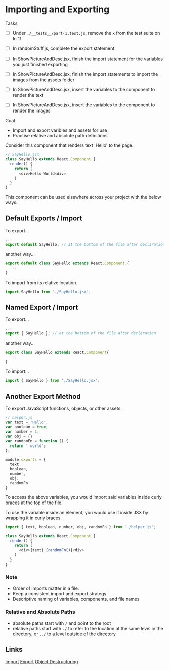 # Importing and Exporting

Tasks
- [ ] Under `./__tests__/part-1.test.js`, remove the `x` from the test suite on ln 11
- [ ] In randomStuff.js, complete the export statement
- [ ] In ShowPictureAndDesc.jsx, finish the import statement for the variables you just finished exporting
- [ ] In ShowPictureAndDesc.jsx, finish the import statements to import the images from the assets folder
- [ ] In ShowPictureAndDesc.jsx, insert the variables to the component to render the text
- [ ] In ShowPictureAndDesc.jsx, insert the variables to the component to render the images


Goal
* Import and export varibles and assets for use
* Practise relative and absolute path definitions

Consider this component that renders text 'Hello' to the page.
```javascript
// SayHello.jsx
class SayHello extends React.Component {
  render() {
    return (
      <div>Hello World<div>
    )
  }
}
```

This component can be used elsewhere across your project with the below ways:

## Default Exports / Import
To export...
``` javascript
...
export default SayHello; // at the bottom of the file after declaration
```
another way...
``` javascript
export default class SayHello extends React.Component {
  ...
}
```

To import from its relative location.
```javascript
import SayHello from './SayHello.jsx';
```


## Named Export / Import
To export...
``` javascript
...
export { SayHello }; // at the bottom of the file after declaration
```
another way...
``` javascript
export class SayHello extends React.Component{
  ...
}
```

To import...
```javascript
import { SayHello } from './SayHello.jsx';
```

## Another Export Method
To export JavaScript functions, objects, or other assets.

``` javascript
// helper.js
var text = 'Hello';
var boolean = true;
var number = 1;
var obj = {}
var randomFn = function () {
  return ' world';
};

module.exports = {
  text,
  boolean,
  number,
  obj,
  randomFn
}
```

To access the above variables, you would import said variables inside curly braces at the top of the file.

To use the variable inside an element, you would use it inside JSX by wrapping it in curly braces.

```javascript
import { text, boolean, number, obj, randomFn } from './helper.js';

class SayHello extends React.Component {
  render() {
    return (
      <div>{text} {randomFn()}<div>
    )
  }
}
```


### Note
* Order of imports matter in a file.
* Keep a consistent import and export strategy.
* Descriptive naming of variables, components, and file names

### Relative and Absolute Paths
* absolute paths start with `/` and point to the root
* relative paths start with `./` to refer to the location at the same level in the directory, or `../` to a level outside of the directory


## Links
[Import](https://developer.mozilla.org/en-US/docs/Web/JavaScript/Reference/Statements/import)
[Export](https://developer.mozilla.org/en-US/docs/Web/JavaScript/Reference/Statements/export)
[Object Destructuring](https://developer.mozilla.org/en-US/docs/Web/JavaScript/Reference/Operators/Destructuring_assignment)